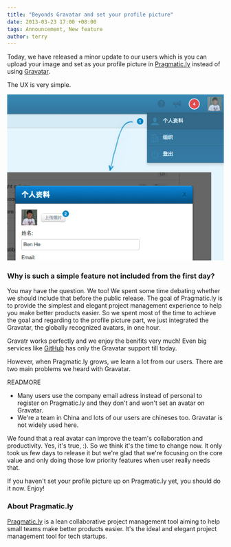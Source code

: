 ```yaml
---
title: "Beyonds Gravatar and set your profile picture"
date: 2013-03-23 17:00 +08:00
tags: Announcement, New feature
author: terry
---
```


Today, we have released a minor update to our users which is you can upload your image and set as your profile picture in
[Pragmatic.ly](http://pragmatic.ly "Lean Collaborative Project Management Tool and Online Collaboration")
instead of using [Gravatar](http://en.gravatar.com/).

The UX is very simple.

![](/images/announcing-uploading-avatar/update_avatar.jpg)

### Why is such a simple feature not included from the first day?

You may have the question. We too! We spent some time debating whether we should include that before the public release. The
goal of Pragmatic.ly is to provide the simplest and elegant project management experience to help you make better products easier.
So we spent most of the time to achieve the goal and regarding to the profile picture part, we just integrated the Gravatar, the
globally recognized avatars, in one hour.

Gravatr works perfectly and we enjoy the benifits very much! Even big services like [GitHub](http://github.com) has only the Gravatar support till today.

However, when Pragmatic.ly grows, we learn a lot from our users. There are two main problems we heard with Gravatar.

READMORE

* Many users use the company email adress instead of personal to register on Pragmatic.ly and they don't and won't set an avatar on Gravatar.
* We're a team in China and lots of our users are chineses too. Gravatar is not widely used here.

We found that a real avatar can improve the team's collaboration and productivity. Yes, it's true, :). So we think it's the time to change now. It only
took us few days to release it but we're glad that we're focusing on the core value and only doing those low priority features when user really needs that.

If you haven't set your profile picture up on Pragmatic.ly yet, you should do it now. Enjoy!

### About Pragmatic.ly ###

[Pragmatic.ly](https://pragmatic.ly) is a lean collaborative project management tool aiming to help small teams make better products easier.
It's the ideal and elegant project management tool for tech startups.

